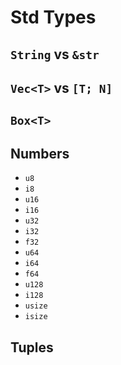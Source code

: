 # Std Types
## `String` vs `&str`
## `Vec<T>` vs `[T; N]`
## `Box<T>`
## Numbers
- `u8`
- `i8`
- `u16`
- `i16`
- `u32`
- `i32`
- `f32`
- `u64`
- `i64`
- `f64`
- `u128`
- `i128`
- `usize`
- `isize`
## Tuples
